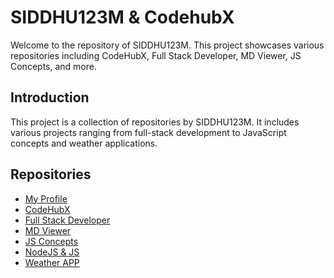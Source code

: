 # SIDDHU123M & CodehubX

Welcome to the repository of SIDDHU123M. This project showcases various repositories including CodeHubX, Full Stack Developer, MD Viewer, JS Concepts, and more.

## Introduction

This project is a collection of repositories by SIDDHU123M. It includes various projects ranging from full-stack development to JavaScript concepts and weather applications.

## Repositories

- [My Profile](https://github.com/SIDDHU123M/SIDDHU123M)
- [CodeHubX](https://github.com/SIDDHU123M/CodehubX)
- [Full Stack Developer](https://github.com/SIDDHU123M/Full-Stack-Developer)
- [MD Viewer](https://github.com/SIDDHU123M/MD-Viewer)
- [JS Concepts](https://github.com/SIDDHU123M/JS-concepts)
- [NodeJS & JS](https://siddhu123m.github.io/NO-JS/)
- [Weather APP](https://github.com/SIDDHU123M/WeatherAPP)
